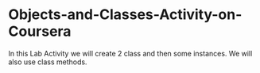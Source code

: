 # Objects-and-Classes-Activity-on-Coursera
In this Lab Activity we will create 2 class and then some instances.
We will also use class methods.
